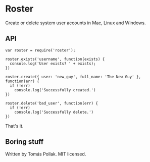 Roster
=====

Create or delete system user accounts in Mac, Linux and Windows. 

API
---

    var roster = require('roster');

    roster.exists('username', function(exists) {
      console.log('User exists? ' + exists);
    })

    roster.create({ user: 'new_guy', full_name: 'The New Guy' }, function(err) {
      if (!err)
        console.log('Successfully created.')
    })

    roster.delete('bad_user', function(err) {
      if (!err)
        console.log('Successfully delete.')
    })

That's it.

Boring stuff
------------

Written by Tomás Pollak. MIT licensed.
